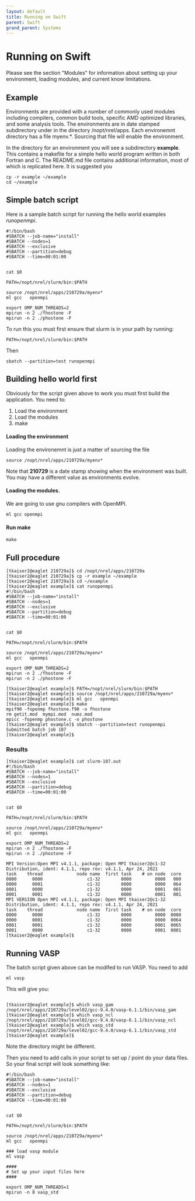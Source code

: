 ```yaml
---
layout: default
title: Running on Swift
parent: Swift
grand_parent: Systems
---
```


# Running on Swift
Please see the section "Modules" for information about setting up your environment, loading modules, and current know limitations.  

## Example 
Environments are provided with a number of commonly used modules including compilers, common build tools, specific AMD optimized libraries, and some analysis tools. The environments are in date stamped subdirectory under in the directory /nopt/nrel/apps.  Each environemnt directory has a file myenv.\*.   Sourcing that file will enable the environment.

In the directory for an environment you will see a subdirectory **example**.  This contains a makefile for a simple hello world program written in both Fortran and C.  The README.md file contains additional information, most of which is replicated here.  It is suggested you

```
cp -r example ~/example
cd ~/example
```

## Simple batch script

Here is a sample batch script for running the hello world examples *runopenmpi*. 


```
#!/bin/bash
#SBATCH --job-name="install"
#SBATCH --nodes=1
#SBATCH --exclusive
#SBATCH --partition=debug
#SBATCH --time=00:01:00


cat $0

PATH=/nopt/nrel/slurm/bin:$PATH

source /nopt/nrel/apps/210729a/myenv*
ml gcc   openmpi

export OMP_NUM_THREADS=2
mpirun -n 2 ./fhostone -F
mpirun -n 2 ./phostone -F
```

To run this you must first ensure that slurm is in your path by running:

```
PATH=/nopt/nrel/slurm/bin:$PATH
```

Then 

```
sbatch --partition=test runopenmpi
```

## Building hello world first

Obviously for the script given above to work you must first build the application.  You need to:

1. Load the environment
2. Load the modules
3. make

#### Loading the environment
Loading the environemnt is just a matter of sourcing the file 

```
source /nopt/nrel/apps/210729a/myenv*
```

Note that **210729** is a date stamp showing when the environment was built.  You may have a different value as environments evolve.


#### Loading the modules.

We are going to use gnu compilers with OpenMPI.

```
ml gcc openmpi
```

#### Run make

```
make
```

## Full procedure

```
[tkaiser2@eaglet 210729a]$ cd /nopt/nrel/apps/210729a
[tkaiser2@eaglet 210729a]$ cp -r example ~/example
[tkaiser2@eaglet 210729a]$ cd ~/example
[tkaiser2@eaglet example]$ cat runopenmpi 
#!/bin/bash
#SBATCH --job-name="install"
#SBATCH --nodes=1
#SBATCH --exclusive
#SBATCH --partition=debug
#SBATCH --time=00:01:00


cat $0

PATH=/nopt/nrel/slurm/bin:$PATH

source /nopt/nrel/apps/210729a/myenv*
ml gcc   openmpi

export OMP_NUM_THREADS=2
mpirun -n 2 ./fhostone -F
mpirun -n 2 ./phostone -F

[tkaiser2@eaglet example]$ PATH=/nopt/nrel/slurm/bin:$PATH
[tkaiser2@eaglet example]$ source /nopt/nrel/apps/210729a/myenv*
[tkaiser2@eaglet example]$ ml gcc   openmpi
[tkaiser2@eaglet example]$ make
mpif90 -fopenmp fhostone.f90 -o fhostone
rm getit.mod  mympi.mod  numz.mod
mpicc -fopenmp phostone.c -o phostone
[tkaiser2@eaglet example]$ sbatch --partition=test runopenmpi
Submitted batch job 187
[tkaiser2@eaglet example]$ 
```

### Results

```
[tkaiser2@eaglet example]$ cat slurm-187.out 
#!/bin/bash
#SBATCH --job-name="install"
#SBATCH --nodes=1
#SBATCH --exclusive
#SBATCH --partition=debug
#SBATCH --time=00:01:00


cat $0

PATH=/nopt/nrel/slurm/bin:$PATH

source /nopt/nrel/apps/210729a/myenv*
ml gcc   openmpi

export OMP_NUM_THREADS=2
mpirun -n 2 ./fhostone -F
mpirun -n 2 ./phostone -F

MPI Version:Open MPI v4.1.1, package: Open MPI tkaiser2@c1-32 Distribution, ident: 4.1.1, repo rev: v4.1.1, Apr 24, 2021
task    thread             node name  first task    # on node  core
0000      0000                 c1-32        0000         0000   000
0000      0001                 c1-32        0000         0000   064
0001      0000                 c1-32        0000         0001   065
0001      0001                 c1-32        0000         0001   001
MPI VERSION Open MPI v4.1.1, package: Open MPI tkaiser2@c1-32 Distribution, ident: 4.1.1, repo rev: v4.1.1, Apr 24, 2021
task    thread             node name  first task    # on node  core
0000      0000                 c1-32        0000         0000  0000
0000      0001                 c1-32        0000         0000  0064
0001      0001                 c1-32        0000         0001  0065
0001      0000                 c1-32        0000         0001  0001
[tkaiser2@eaglet example]$ 

```


## Running VASP

The batch script given above can be modifed to run VASP.  You need to add

```
ml vasp
```

This will give you:

```

[tkaiser2@eaglet example]$ which vasp_gam
/nopt/nrel/apps/210729a/level02/gcc-9.4.0/vasp-6.1.1/bin/vasp_gam
[tkaiser2@eaglet example]$ which vasp_ncl
/nopt/nrel/apps/210729a/level02/gcc-9.4.0/vasp-6.1.1/bin/vasp_ncl
[tkaiser2@eaglet example]$ which vasp_std
/nopt/nrel/apps/210729a/level02/gcc-9.4.0/vasp-6.1.1/bin/vasp_std
[tkaiser2@eaglet example]$ 
```

Note the directory might be different.

Then you need to add calls in your script to set up / point do your data files.  So your final script will look something like:



```
#!/bin/bash
#SBATCH --job-name="install"
#SBATCH --nodes=1
#SBATCH --exclusive
#SBATCH --partition=debug
#SBATCH --time=00:01:00


cat $0

PATH=/nopt/nrel/slurm/bin:$PATH

source /nopt/nrel/apps/210729a/myenv*
ml gcc   openmpi

### load vasp module
ml vasp

####
# Set up your input files here
####

export OMP_NUM_THREADS=1
mpirun -n 8 vasp_std

```


